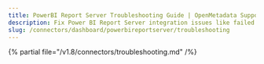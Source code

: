```yaml
---
title: PowerBI Report Server Troubleshooting Guide | OpenMetadata Support
description: Fix Power BI Report Server integration issues like failed authentication, metadata extraction gaps, or visualization syncing.
slug: /connectors/dashboard/powerbireportserver/troubleshooting
---
```


{% partial file="/v1.8/connectors/troubleshooting.md" /%}
